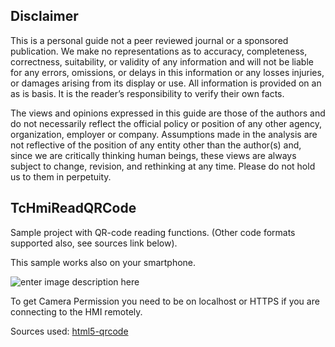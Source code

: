 ## Disclaimer
This is a personal guide not a peer reviewed journal or a sponsored publication. We make
no representations as to accuracy, completeness, correctness, suitability, or validity of any
information and will not be liable for any errors, omissions, or delays in this information or any
losses injuries, or damages arising from its display or use. All information is provided on an as
is basis. It is the reader’s responsibility to verify their own facts.

The views and opinions expressed in this guide are those of the authors and do not
necessarily reflect the official policy or position of any other agency, organization, employer or
company. Assumptions made in the analysis are not reflective of the position of any entity
other than the author(s) and, since we are critically thinking human beings, these views are
always subject to change, revision, and rethinking at any time. Please do not hold us to them
in perpetuity.

## TcHmiReadQRCode

Sample project with QR-code reading functions. (Other code formats supported also, see sources link below).

This sample works also on your smartphone. 

![enter image description here](https://user-images.githubusercontent.com/75740551/212945493-6113d40f-8ccf-4aa2-8cbc-532f983ae76d.png)

To get Camera Permission you need to be on localhost or HTTPS if you are connecting to the HMI remotely. 

Sources used: [html5-qrcode](https://github.com/mebjas/html5-qrcode)
